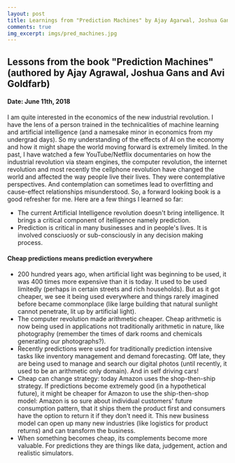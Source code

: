 ```yaml
---
layout: post
title: Learnings from "Prediction Machines" by Ajay Agarwal, Joshua Gans and Avi Goldfarb
comments: true
img_excerpt: imgs/pred_machines.jpg
---
```

## Lessons from the book "Prediction Machines" (authored by Ajay Agrawal, Joshua Gans and Avi Goldfarb)
#### Date: June 11th, 2018

I am quite interested in the economics of the new industrial revolution. I have the lens of a person trained in the technicalities of machine learning and artificial intelligence (and a namesake minor in economics from my undergrad days). So my understanding of the effects of AI on the economy and how it might shape the world moving forward is extremely limited. In the past, I have watched a few YouTube/Netflix documentaries on how the industrial revolution via steam engines, the computer revolution, the internet revolution and most recently the cellphone revolution have changed the world and affected the way people live their lives. They were contemplative perspectives. And contemplation can sometimes lead to overfitting and cause-effect relationships misunderstood. So, a forward looking book is a good refresher for me. Here are a few things I learned so far:

- The current Artificial Intelligence revolution doesn't bring intelligence. It brings a critical component of itelligence namely prediction.
- Prediction is critical in many businesses and in people's lives. It is involved consciuosly or sub-consciously in any decision making process.

#### Cheap predictions means prediction everywhere
- 200 hundred years ago, when artificial light was beginning to be used, it was 400 times more expensive than it is today. It used to be used limitedly (perhaps in certain streets and rich households). But as it got cheaper, we see it being used everywhere and things rarely imagined before became commonplace (like large building that natural sunlight cannot penetrate, lit up by artificial light). 
- The computer revolution made arithmetic cheaper. Cheap arithmetic is now being used in applications not traditionally arithmetic in nature, like photography (remember the times of dark rooms and chemicals generating our photographs?).
- Recently predictions were used for traditionally prediction intensive tasks like inventory management and demand forecasting. Off late, they are being used to manage and search our digital photos (until recently, it used to be an arithmetic only domain). And in self driving cars!
- Cheap can change strategy: today Amazon uses the shop-then-ship strategy. If predictions become extremely good (in a hypothetical future), it might be cheaper for Amazon to use the ship-then-shop model: Amazon is so sure about individual customers' future consumption pattern, that it ships them the product first and consumers have the option to return it if they don't need it. This new business model can open up many new industries (like logistics for product returns) and can transform the business.
- When something becomes cheap, its complements become more valuable. For predictions they are things like data, judgement, action and realistic simulators.

